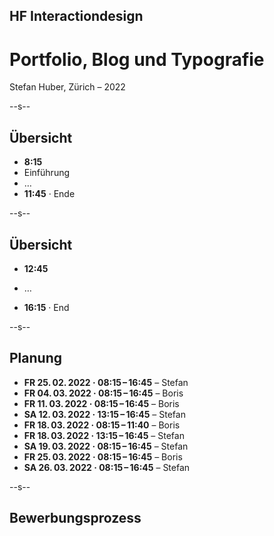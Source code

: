 ## HF Interactiondesign

# Portfolio, Blog und Typografie 

Stefan Huber, Zürich – 2022 <!-- .element: class="footer" -->

--s--



## Übersicht 

- **8:15**
- Einführung
- …
- **11:45** · Ende

--s--

## Übersicht
* **12:45**
- …
* **16:15** · End


--s--

## Planung

- **FR 25. 02. 2022 · 08:15 – 16:45** – Stefan
- **FR 04. 03. 2022 · 08:15 – 16:45** – Boris
- **FR 11. 03. 2022 · 08:15 – 16:45** – Boris
- **SA 12. 03. 2022 · 13:15 – 16:45** – Stefan
- **FR 18. 03. 2022 · 08:15 – 11:40** – Boris
- **FR 18. 03. 2022 · 13:15 – 16:45** – Stefan
- **SA 19. 03. 2022 · 08:15 – 16:45** – Stefan
- **FR 25. 03. 2022 · 08:15 – 16:45** – Boris
- **SA 26. 03. 2022 · 08:15 – 16:45** – Stefan


--s--

## Bewerbungsprozess
<!-- 

http://liip.spookstad.be/

 -->

